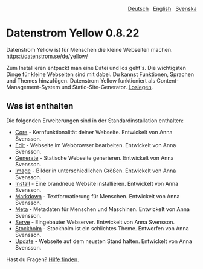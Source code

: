 <p align="right"><a href="README-de.md">Deutsch</a> &nbsp; <a href="README.md">English</a> &nbsp; <a href="README-sv.md">Svenska</a></p>

# Datenstrom Yellow 0.8.22

Datenstrom Yellow ist für Menschen die kleine Webseiten machen. https://datenstrom.se/de/yellow/

Zum Installieren entpackt man eine Datei und los geht's. Die wichtigsten Dinge für kleine Webseiten sind mit dabei. Du kannst Funktionen, Sprachen und Themes hinzufügen. Datenstrom Yellow funktioniert als Content-Management-System und Static-Site-Generator. [Loslegen](https://datenstrom.se/de/yellow/help/how-to-get-started).

## Was ist enthalten

Die folgenden Erweiterungen sind in der Standardinstallation enthalten:

* [Core](https://github.com/annaesvensson/yellow-core/tree/main/README-de.md) - Kernfunktionalität deiner Webseite. Entwickelt von Anna Svensson.
* [Edit](https://github.com/annaesvensson/yellow-edit/tree/main/README-de.md) - Webseite im Webbrowser bearbeiten. Entwickelt von Anna Svensson.
* [Generate](https://github.com/annaesvensson/yellow-generate/tree/main/README-de.md) - Statische Webseite generieren. Entwickelt von Anna Svensson.
* [Image](https://github.com/annaesvensson/yellow-image/tree/main/README-de.md) - Bilder in unterschiedlichen Größen. Entwickelt von Anna Svensson.
* [Install](https://github.com/annaesvensson/yellow-install/tree/main/README-de.md) - Eine brandneue Website installieren. Entwickelt von Anna Svensson.
* [Markdown](https://github.com/annaesvensson/yellow-markdown/tree/main/README-de.md) - Textformatierung für Menschen. Entwickelt von Anna Svensson.
* [Meta](https://github.com/annaesvensson/yellow-meta/tree/main/README-de.md) - Metadaten für Menschen und Maschinen. Entwickelt von Anna Svensson.
* [Serve](https://github.com/annaesvensson/yellow-serve/tree/main/README-de.md) - Eingebauter Webserver. Entwickelt von Anna Svensson.
* [Stockholm](https://github.com/annaesvensson/yellow-stockholm/tree/main/README-de.md) - Stockholm ist ein schlichtes Theme. Entworfen von Anna Svensson.
* [Update](https://github.com/annaesvensson/yellow-update/tree/main/README-de.md) - Webseite auf dem neusten Stand halten. Entwickelt von Anna Svensson.

Hast du Fragen? [Hilfe finden](https://datenstrom.se/de/yellow/help/).
